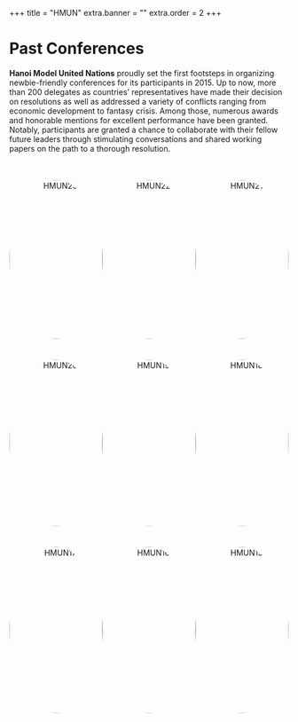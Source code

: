 +++
title = "HMUN"
extra.banner = ""
extra.order = 2
+++

# Past Conferences

**Hanoi Model United Nations** proudly set the first footsteps in organizing newbie-friendly conferences for its participants in 2015. Up to now, more than 200 delegates as countries’ representatives have made their decision on resolutions as well as addressed a variety of conflicts ranging from economic development to fantasy crisis. Among those, numerous awards and honorable mentions for excellent performance have been granted. Notably, participants are granted a chance to collaborate with their fellow future leaders through stimulating conversations and shared working papers on the path to a thorough resolution.

<br>
<br>


<div class="row">
  <div class="col-4 column">
    <img src="/hmun23.png" alt="HMUN23" class="image">
    <br>
    <h3>HMUN'23</h3>
    <p>Hanoi Model United Nations ’23 took place at Olympia Highschool from 4th to 6th of June.</p>
    <a href="/hmun23" class="button">LEARN MORE</a>
  </div>
  <div class="col-4 column">
    <img src="/hmun22.png" alt="HMUN22" class="image">
    <br>
    <h3>HMUN'22</h3>
    <p>Hanoi Model United Nations ’22 took place at International School @Park City from 22nd to 24th of July.</p>
    <a href="/hmun22" class="button">LEARN MORE</a>
  </div>
  <div class="col-4 column">
    <img src="/hmun21.png" alt="HMUN21" class="image">
    <br>
    <h3>HMUN'21</h3>
    <p>Hanoi Model United Nations ‘21 took place online from the 6th to 8th of August.</p>
    <br>
    <a href="/hmun21" class="button">LEARN MORE</a>
  </div>
</div>
<br>

<div class="row">
  <div class="col-4 column">
    <img src="/hmun20.png" alt="HMUN20" class="image">
    <br>
    <h3>HMUN'20</h3>
    <p>​Hanoi Model United Nations ‘20 took place at Hanoi University (HANU) from the 10th to 12th July.</p>
    <a href="/hmun20" class="button">LEARN MORE</a>
  </div>
  <div class="col-4 column">
    <img src="/hmun19.png" alt="HMUN19" class="image">
    <br>
    <h3>HMUN'19</h3>
    <p>JHanoi Model United Nations ‘19 took place at Hanoi University (HANU) from the 12th to 14th July.</p>
    <a href="/hmun19" class="button">LEARN MORE</a>
  </div>
  <div class="col-4 column">
    <img src="/hmun18.png" alt="HMUN18" class="image">
    <br>
    <h3>HMUN'18</h3>
    <p>Hanoi Model United Nations ‘18 took place at Hanoi Sahul Hotel from the 16th to 17th June.</p>
    <br>
    <a href="/hmun18" class="button">LEARN MORE</a>
  </div>
</div>
<br>


<div class="row">
  <div class="col-4 column">
    <img src="/hmun17.png" alt="HMUN17" class="image">
    <br>
    <h3>HMUN'17</h3>
    <p>Hanoi Model United Nations ‘17 took place at British Vietnamese International School Hanoi from 10th to 11th June.</p>
    <a href="/hmun17" class="button">LEARN MORE</a>
  </div>
  <div class="col-4 column">
    <img src="/hmun16.png" alt="HMUN16" class="image">
    <br>
    <h3>HMUN'16</h3>
    <p>Hanoi Model United Nations ‘16 took place at Marie Curie Hanoi School from the 21st to 22nd May.</p>
    <br>
    <a href="/hmun16" class="button">LEARN MORE</a>
  </div>
  <div class="col-4 column">
    <img src="/hmun15.png" alt="HMUN15" class="image">
    <br>
    <h3>HMUN'15</h3>
    <p>​Hanoi Model United Nations ‘15 took place at Marie Curie Hanoi School from the 21st to 22nd March.</p>
    <br>
    <a href="/hmun15" class="button">LEARN MORE</a>
  </div>
</div>
<br>



<style>
  .row {
    display: flex;
    justify-content: space-around;
    margin-bottom: 20px;
  }
  .column {
    width: 30%;
    text-align: center;
  }
  .column p{
    font-size: 16px;

  }
  .image {
    border-radius: 50%;
    width: 100%;
    margin-bottom: 10px;
  }
  .button {
    display: block;
    width: 60%;
    padding: 10px;
    margin: 20px auto;
    background-color: white;
    color: darkred;
    border-radius: 20px;
  }
   .button:hover {
    background-color: darkred;
    color: white;
  }
</style>
